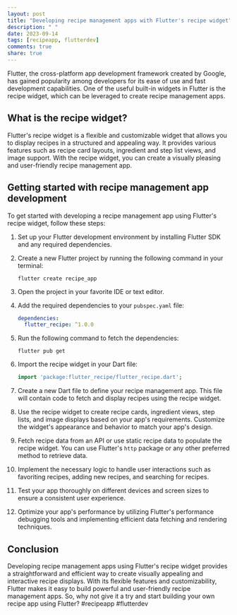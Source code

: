 ```yaml
---
layout: post
title: "Developing recipe management apps with Flutter's recipe widget"
description: " "
date: 2023-09-14
tags: [recipeapp, flutterdev]
comments: true
share: true
---
```


Flutter, the cross-platform app development framework created by Google, has gained popularity among developers for its ease of use and fast development capabilities. One of the useful built-in widgets in Flutter is the recipe widget, which can be leveraged to create recipe management apps.

## What is the recipe widget?

Flutter's recipe widget is a flexible and customizable widget that allows you to display recipes in a structured and appealing way. It provides various features such as recipe card layouts, ingredient and step list views, and image support. With the recipe widget, you can create a visually pleasing and user-friendly recipe management app.

## Getting started with recipe management app development

To get started with developing a recipe management app using Flutter's recipe widget, follow these steps:

1. Set up your Flutter development environment by installing Flutter SDK and any required dependencies.

2. Create a new Flutter project by running the following command in your terminal:
   ```
   flutter create recipe_app
   ```

3. Open the project in your favorite IDE or text editor.

4. Add the required dependencies to your `pubspec.yaml` file:
   ```yaml
   dependencies:
     flutter_recipe: ^1.0.0
   ```

5. Run the following command to fetch the dependencies:
   ```
   flutter pub get
   ```

6. Import the recipe widget in your Dart file:
   ```dart
   import 'package:flutter_recipe/flutter_recipe.dart';
   ```

7. Create a new Dart file to define your recipe management app. This file will contain code to fetch and display recipes using the recipe widget.

8. Use the recipe widget to create recipe cards, ingredient views, step lists, and image displays based on your app's requirements. Customize the widget's appearance and behavior to match your app's design.

9. Fetch recipe data from an API or use static recipe data to populate the recipe widget. You can use Flutter's `http` package or any other preferred method to retrieve data.

10. Implement the necessary logic to handle user interactions such as favoriting recipes, adding new recipes, and searching for recipes.

11. Test your app thoroughly on different devices and screen sizes to ensure a consistent user experience.

12. Optimize your app's performance by utilizing Flutter's performance debugging tools and implementing efficient data fetching and rendering techniques.

## Conclusion

Developing recipe management apps using Flutter's recipe widget provides a straightforward and efficient way to create visually appealing and interactive recipe displays. With its flexible features and customizability, Flutter makes it easy to build powerful and user-friendly recipe management apps. So, why not give it a try and start building your own recipe app using Flutter? #recipeapp #flutterdev